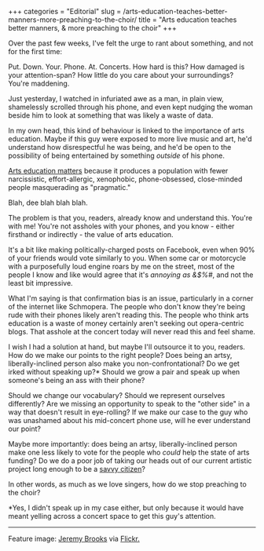 +++
categories = "Editorial"
slug = /arts-education-teaches-better-manners-more-preaching-to-the-choir/
title = "Arts education teaches better manners, &amp; more preaching to the choir"
+++

Over the past few weeks, I've felt the urge to rant about something, and not for the first time:

Put. Down. Your. Phone. At. Concerts. How hard is this? How damaged is your attention-span? How little do you care about your surroundings? You're maddening.

Just yesterday, I watched in infuriated awe as a man, in plain view, shamelessly scrolled through his phone, and even kept nudging the woman beside him to look at something that was likely a waste of data.

In my own head, this kind of behaviour is linked to the importance of arts education. Maybe if this guy were exposed to more live music and art, he'd understand how disrespectful he was being, and he'd be open to the possibility of being entertained by something *outside* of his phone.

[Arts education matters](http://www.broadcastingcable.com/news/washington/cpb-nea-survive-trump-budget-axe/165457) because it produces a population with fewer narcissistic, effort-allergic, xenophobic, phone-obsessed, close-minded people masquerading as "pragmatic."

Blah, dee blah blah blah.

The problem is that you, readers, already know and understand this. You're with me! You're not assholes with your phones, and you know - either firsthand or indirectly - the value of arts education.

It's a bit like making politically-charged posts on Facebook, even when 90% of your friends would vote similarly to you. When some car or motorcycle with a purposefully loud engine roars by me on the street, most of the people I know and like would agree that it's *annoying as &$%#*, and not the least bit impressive.

What I'm saying is that confirmation bias is an issue, particularly in a corner of the internet like Schmopera. The people who don't know they're being rude with their phones likely aren't reading this. The people who think arts education is a waste of money certainly aren't seeking out opera-centric blogs. That asshole at the concert today will never read this and feel shame.

I wish I had a solution at hand, but maybe I'll outsource it to you, readers. How do we make our points to the right people? Does being an artsy, liberally-inclined person also make you non-confrontational? Do we get irked without speaking up?\* Should we grow a pair and speak up when someone's being an ass with their phone? 

Should we change our vocabulary? Should we represent ourselves differently? Are we missing an opportunity to speak to the "other side" in a way that doesn't result in eye-rolling? If we make our case to the guy who was unashamed about his mid-concert phone use, will he ever understand our point?

Maybe more importantly: does being an artsy, liberally-inclined person make one less likely to vote for the people who *could* help the state of arts funding? Do we do a poor job of taking our heads out of our current artistic project long enough to be a [savvy citizen](/art-is-not-action/)?

In other words, as much as we love singers, how do we stop preaching to the choir?

\*Yes, I didn't speak up in my case either, but only because it would have meant yelling across a concert space to get this guy's attention.

***
Feature image: [Jeremy Brooks](https://www.flickr.com/photos/jeremybrooks/15388518323/in/photolist-prQbnr-3beTWo-VQgDZ-f3j5BK-5YoYRM-feqGNB-RDuXvT-6HTaSR-3RbWwn-aQeeJ4-cKnW4m-fcdXpG-6z1fbf-owu8zB-cUfPDj-8hrUU1-Ww6hk-moP8TH-osmZpg-q2jB4j-paeabJ-2q6FRe-2ysH5N-oSLLTw-9END5u-cMRsEq-5mq3Ah-afzRoc-5mkMVn-86QqMQ-oSL2Sn-8bMYsf-hBqvP6-ecrwdk-79qGfK-3beUS9-5mkTzK-aPtrNH-pyXcEC-arZvLJ-8765qS-rRYHz8-b3qcCT-5ejUk9-fiU6Bi-qekda6-Cx6Li-af2neK-SryAub-jywPYx) via [Flickr.](https://creativecommons.org/licenses/by-nc/2.0/legalcode)

